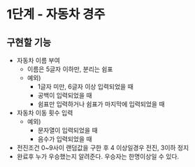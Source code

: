 # 1단계 - 자동차 경주

## 구현할 기능

* 자동차 이름 부여
  * 이름은 5글자 이하만, 분리는 쉼표
  * 예외)
    * 1글자 미만, 6글자 이상 입력되었을 때
    * 공백이 입력되었을 때
    * 쉼표만 입력하거나 쉼표가 마지막에 입력되었을 때
* 자동차 이동 횟수 입력
  * 예외)
    * 문자열이 입력되었을 때
    * 음수가 입력되었을 때
* 전진조건 0~9사이 랜덤값을 구한 후 4 이상일경우 전진, 3이하 정지
* 완료후 누가 우승했는지 알려준다. 우승자는 한명이상일 수 있다.
  